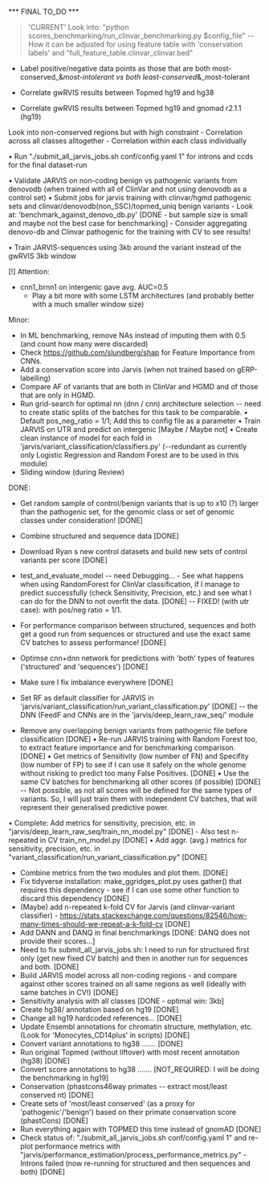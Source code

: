 *** FINAL TO_DO ***

>'CURRENT'
Look into: "python scores_benchmarking/run_clinvar_benchmarking.py $config_file" -- How it can be adjusted for using feature table with 'conservation labels'
	and "full_feature_table.clinvar_clinvar.bed"



- Label positive/negative data points as those that are both most-conserved_&_most-intolerant vs both least-conserved_&_most-tolerant


- Correlate gwRVIS results between Topmed hg19 and hg38
- Correlate gwRVIS results between Topmed hg19 and gnomad r2.1.1 (hg19)


Look into non-conserved regions but with high constraint 
	- Correlation across all classes alltogether 
	- Correlation within each class individually




• Run "./submit_all_jarvis_jobs.sh conf/config.yaml 1" for introns and ccds for the final dataset-run


• Validate JARVIS on non-coding benign vs pathogenic variants from denovodb (when trained with all of ClinVar and not using denovodb as a control set)
	• Submit jobs for jarvis training with clinvar/hgmd pathogenic sets and clinvar/denovodb(non_SSC)/topmed_uniq benign variants
	- Look at: 'benchmark_against_denovo_db.py' [DONE - but sample size is small and maybe not the best case for benchmarking]
	- Consider aggregating denovo-db and Clinvar pathogenic for the training with CV to see results!
 

• Train JARVIS-sequences using 3kb around the variant instead of the gwRVIS 3kb window









[!] Attention:
- cnn1_brnn1 on intergenic gave avg. AUC=0.5
	- Play a bit more with some LSTM architectures (and probably better with a much smaller window size)



Minor:
- In ML benchmarking, remove NAs instead of imputing them with 0.5 (and count how many were discarded)
- Check https://github.com/slundberg/shap for Feature Importance from CNNs.
- Add a conservation score into Jarvis (when not trained based on gERP-labelling)
- Compare AF of variants that are both in ClinVar and HGMD and of those that are only in HGMD.
- Run grid-search for optimal nn (dnn / cnn) architecture selection -- need to create static splits of the batches for this task to be comparable.
• Default  pos_neg_ratio = 1/1; Add this to config file as a parameter
• Train JARVIS on UTR and predict on intergenic [Maybe / Maybe not]
• Create clean instance of model for each fold in 'jarvis/variant_classification/classifiers.py' (--redundant as currently only Logistic Regression and Random Forest are to be used in this module)
- Sliding window (during Review)



DONE:
- Get random sample of control/benign variants that is up to x10 (?) larger than the pathogenic set, for the genomic class or set of genomic classes under consideration! [DONE]
- Combine structured and sequence data [DONE]
- Download Ryan s new control datasets and build new sets of control variants per score [DONE]
- test_and_evaluate_model -- need Debugging... - See what happens when using RandomForest for ClinVar classification, if I manage to predict successfully (check Sensitivity, Precision, etc.) and see what I can do for the DNN to not overfit the data. [DONE] -- FIXED! (with utr case): with pos/neg ratio = 1/1. 
- For performance comparison between structured, sequences and both get a good run from sequences or structured and use the exact same CV batches to assess performance! [DONE]

- Optimse cnn+dnn network for predictions with 'both' types of features ('structured' and 'sequences') [DONE]
- Make sure I fix imbalance everywhere  [DONE]
- Set RF as default classifier for JARVIS in 'jarvis/variant_classification/run_variant_classification.py' [DONE] -- the DNN (FeedF and CNNs are in the 'jarvis/deep_learn_raw_seq/' module
- Remove any overlapping benign variants from pathogenic file before classification [DONE]
• Re-run JARVIS training with Random Forest too, to extract feature importance and for benchmarking comparison. [DONE]
• Get metrics of Sensitivity (low number of FN) and Specifity (low number of FP) to see if I can use it safely on the whole genome without risking to predict too many False Positives. [DONE]
• Use the same CV batches for benchmarking all other scores (if possible) [DONE] -- Not possible, as not all scores will be defined for the same types of variants. So, I will just train them with independent CV batches, that will represent their generalised predictive power.

• Complete: Add metrics for sensitivity, precision, etc. in "jarvis/deep_learn_raw_seq/train_nn_model.py" [DONE]
	- Also test n-repeated in CV train_nn_model.py [DONE]
• Add aggr. (avg.) metrics for sensitivity, precision, etc. in "variant_classification/run_variant_classification.py" [DONE]
- Combine metrics from the two modules and plot them. [DONE]
- Fix tidyverse installation: make_ggridges_plot.py uses gather() that requires this dependency - see if I can use some other function to discard this dependency [DONE]
- (Maybe) add n-repeated k-fold CV for Jarvis (and clinvar-variant classifier) - https://stats.stackexchange.com/questions/82546/how-many-times-should-we-repeat-a-k-fold-cv [DONE]
- Add DANN and DANQ in final benchmarkings [DONE: DANQ does not provide their scores...] 
- Need to fix submit_all_jarvis_jobs.sh: I need to run for structured first only (get new fixed CV batch) and then in another run for sequences and both. [DONE]
- Build JARVIS model across all non-coding regions - and compare against other scores trained on all same regions as well (ideally with same batches in CV!) [DONE]
- Sensitivity analysis with all classes [DONE - optimal win: 3kb] 
- Create hg38/ annotation based on hg19 [DONE]
- Change all hg19 hardcoded references... [DONE]
- Update Ensembl annotations for chromatin structure, methylation, etc. (Look for 'Monocytes_CD14plus' in scripts) [DONE]
- Convert variant annotations to hg38 ....... [DONE]
- Run original Topmed (without liftover) with most recent annotation (hg38) [DONE]
- Convert score annotations to hg38 ....... [NOT_REQUIRED: I will be doing the benchmarking in hg19]
- Conservation (phastcons46way primates -- extract most/least conserved nt) [DONE]
- Create sets of 'most/least conserved' (as a proxy for 'pathogenic'/'benign') based on their primate conservation score (phastCons) [DONE]
- Run everything again with TOPMED this time instead of gnomAD [DONE]
- Check status of: "./submit_all_jarvis_jobs.sh conf/config.yaml 1" and re-plot performance metrics with "jarvis/performance_estimation/process_performance_metrics.py"  - Introns failed (now re-running for structured and then sequences and both) [DONE]
